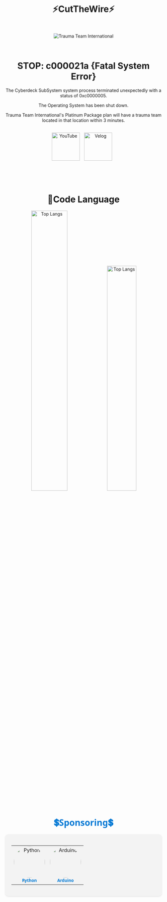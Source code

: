 <div align="center" style="width: 100%;">


  <h1>⚡CutTheWire⚡</h1>   

<br>

![Trauma Team International](https://drive.google.com/uc?export=view&id=16sYP2IXoK9msmoZDik3pg7tU1qoouRUX)

<br>

 
<h1>STOP: c000021a {Fatal System Error}</h1>

The Cyberdeck SubSystem system process terminated unexpectedly with a status of 0xc0000005.

The Operating System has been shut down.

Trauma Team International's Platinum Package plan will have a trauma team located in that location within 3 minutes.

<br>

  <a href="https://www.youtube.com/@CutTheWire777" target="_blank" style="display: inline-block; margin-right: 10px;">
  <img alt="YouTube" src="https://img.shields.io/badge/YouTube-FF0000.svg?&style=for-the-badge&logo=youtube&logoColor=white" style="height: 90px;"/></a>
  <a href="https://velog.io/@saeon/posts" target="_blank" style="display: inline-block; margin-right: 10px;">
  <img alt="Velog" src ="https://img.shields.io/badge/Velog-0AC18E.svg?&style=for-the-badge&logoColor=white" style="height: 90px;"/></a>

<br><br><br>

  <h1>📑Code Language</h1> 
    <p align="center">
      <img width="48%" src="https://github-readme-stats.vercel.app/api/top-langs/?username=CutTheWire&layout=compact&icons=true&theme=highcontrast" alt="Top Langs">
      <img width="43%" src="https://github-readme-stats.vercel.app/api/top-langs/?username=CutTheWire&layout=donut&icons=true&theme=highcontrast" alt="Top Langs">
    </p>

<br>

<h1 align="center" style="color: #0078D4; font-family: 'Segoe UI', Tahoma, Geneva, Verdana, sans-serif;">💲Sponsoring💲</h1>

<div align="center" style="background-color: #F3F3F3; padding: 20px; border-radius: 10px; box-shadow: 0 2px 4px rgba(0, 0, 0, 0.1);">
  <table>
    <tr>
      <td align="center">
        <a href="https://github.com/python">
          <img src="https://avatars.githubusercontent.com/u/1525981?s=200&v=4" width="100px;" alt="Python" style="border-radius: 50%;">
          <br />
          <sub><b style="color: #0078D4; font-family: 'Segoe UI', Tahoma, Geneva, Verdana, sans-serif;">Python</b></sub>
        </a>
      </td>
      <td align="center">
        <a href="https://github.com/arduino">
          <img src="https://avatars.githubusercontent.com/u/379109?s=200&v=4" width="100px;" alt="Arduino" style="border-radius: 50%;">
          <br />
          <sub><b style="color: #0078D4; font-family: 'Segoe UI', Tahoma, Geneva, Verdana, sans-serif;">Arduino</b></sub>
        </a>
      </td>
    </tr>
  </table>
</div>
